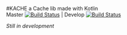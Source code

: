 #KACHE a Cache lib made with Kotlin    
Master [![Build Status](https://travis-ci.org/mskn73/kache.svg?branch=master)](https://travis-ci.org/mskn73/kache)  | Develop [![Build Status](https://travis-ci.org/mskn73/kache.svg?branch=develop)](https://travis-ci.org/mskn73/kache)
 



*Still in development*